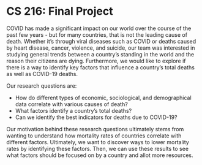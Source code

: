 # CS 216: Final Project

COVID has made a significant impact on our world over the course of the past few years - but for many countries, that is not the leading cause of death. Whether it’s through viral
diseases such as COVID or deaths caused by heart disease, cancer, violence, and suicide, our
team was interested in studying general trends between a country’s standing in the world and the
reason their citizens are dying. Furthermore, we would like to explore if there is a way to identify
key factors that influence a country’s total deaths as well as COVID-19 deaths.

Our research questions are:
- How do different types of economic, sociological, and demographical data correlate with
various causes of death?
- What factors identify a country’s total deaths?
- Can we identify the best indicators for deaths due to COVID-19?

Our motivation behind these research questions ultimately stems from wanting to
understand how mortality rates of countries correlate with different factors. Ultimately, we want
to discover ways to lower mortality rates by identifying these factors. Then, we can use these
results to see what factors should be focused on by a country and allot more resources.
